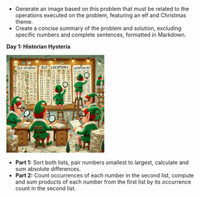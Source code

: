 - Generate an image based on this problem that must be related to the operations executed on the problem, featuring an elf and Christmas theme.
- Create a concise summary of the problem and solution, excluding specific numbers and complete sentences, formatted in Markdown.

**Day 1: Historian Hysteria**

![](./images/day01.jpg)

- **Part 1:** Sort both lists, pair numbers smallest to largest, calculate and sum absolute differences.
- **Part 2:** Count occurrences of each number in the second list, compute and sum products of each number from the first list by its occurrence count in the second list.